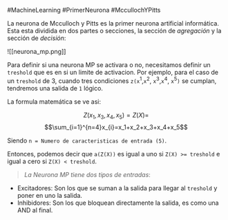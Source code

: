 #MachineLearning #PrimerNeurona #MccullochYPitts

La neurona de Mcculloch y Pitts es la primer neurona artificial informática. Esta esta dividida en dos partes o secciones, la sección de *agregación* y la sección de *decisión*:

![[neurona_mp.png]]

Para definir si una neurona MP se activara o no, necesitamos definir un `treshold` que es en si un limite de activacion. Por ejemplo, para el caso de un `treshold` de 3, cuando tres condiciones `z(x`<sup>1</sup>,`x`<sup>2</sup>, `x`<sup>3</sup>,`x`<sup>4</sup>, `x`<sup>5</sup>`)` se cumplan, tendremos una salida de `1` lógico. 

La formula matemática se ve asi:

$$Z(x_1,x_3,x_4,x_5)=Z(X)=$$
$$\sum_{i=1}^{n=4}x_{i}=x_1+x_2+x_3+x_4+x_5$$

Siendo `n = Numero de caracteristicas de entrada (5)`.

Entonces, podemos decir que `a(Z(X))` es igual a uno si `Z(X) >= treshold` e igual a cero si `Z(X) < treshold`.

> *La Neurona MP tiene dos tipos de entradas*:

- Excitadores: Son los que se suman a la salida para llegar al `treshold` y poner en uno la salida.
- Inhibidores: Son los que bloquean directamente la salida, es como una AND al final.